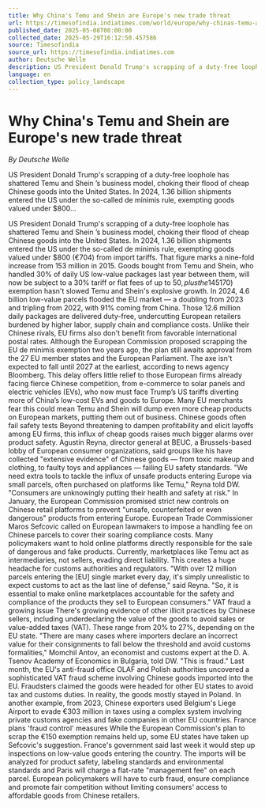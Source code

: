 ```yaml
---
title: Why China's Temu and Shein are Europe's new trade threat
url: https://timesofindia.indiatimes.com/world/europe/why-chinas-temu-and-shein-are-europes-new-trade-threat/articleshow/120991025.cms
published_date: 2025-05-08T00:00:00
collected_date: 2025-05-29T16:12:50.457586
source: Timesofindia
source_url: https://timesofindia.indiatimes.com
author: Deutsche Welle
description: US President Donald Trump's scrapping of a duty-free loophole has shattered Temu and Shein ’s business model, choking their flood of cheap Chinese goods into the United States. In 2024, 1.36 billion shipments entered the US under the so-called de minimis rule, exempting goods valued under $800...
language: en
collection_type: policy_landscape
---
```


# Why China's Temu and Shein are Europe's new trade threat

*By Deutsche Welle*

US President Donald Trump's scrapping of a duty-free loophole has shattered Temu and Shein ’s business model, choking their flood of cheap Chinese goods into the United States. In 2024, 1.36 billion shipments entered the US under the so-called de minimis rule, exempting goods valued under $800...

US President Donald Trump's scrapping of a duty-free loophole has shattered Temu and Shein ’s business model, choking their flood of cheap Chinese goods into the United States. In 2024, 1.36 billion shipments entered the US under the so-called de minimis rule, exempting goods valued under $800 (€704) from import tariffs. That figure marks a nine-fold increase from 153 million in 2015. Goods bought from Temu and Shein, who handled 30% of daily US low-value packages last year between them, will now be subject to a 30% tariff or flat fees of up to $50, plus the 145% tariff on imports from China levied by Trump last month. Poll Should the EU implement stricter customs protocols for low-value parcels? With prices to US consumers more than doubling, these retailers' profit margins are crumbling. So, Temu and Shein will likely double down on Europe, exploiting the European Union 's de minimis loophole to sustain their low-cost model. Europe plans to scrap de minimis loophole Though lower than the US limit, the EU's €150 ($170) exemption hasn't slowed Temu and Shein's explosive growth. In 2024, 4.6 billion low-value parcels flooded the EU market — a doubling from 2023 and tripling from 2022, with 91% coming from China. Those 12.6 million daily packages are delivered duty-free, undercutting European retailers burdened by higher labor, supply chain and compliance costs. Unlike their Chinese rivals, EU firms also don't benefit from favorable international postal rates. Although the European Commission proposed scrapping the EU de minimis exemption two years ago, the plan still awaits approval from the 27 EU member states and the European Parliament. The axe isn't expected to fall until 2027 at the earliest, according to news agency Bloomberg. This delay offers little relief to those European firms already facing fierce Chinese competition, from e-commerce to solar panels and electric vehicles (EVs), who now must face Trump’s US tariffs diverting more of China’s low-cost EVs and goods to Europe. Many EU merchants fear this could mean Temu and Shein will dump even more cheap products on European markets, putting them out of business. Chinese goods often fail safety tests Beyond threatening to dampen profitability and elicit layoffs among EU firms, this influx of cheap goods raises much bigger alarms over product safety. Agustin Reyna, director general at BEUC, a Brussels-based lobby of European consumer organizations, said groups like his have collected "extensive evidence" of Chinese goods — from toxic makeup and clothing, to faulty toys and appliances — failing EU safety standards. "We need extra tools to tackle the influx of unsafe products entering Europe via small parcels, often purchased on platforms like Temu," Reyna told DW. "Consumers are unknowingly putting their health and safety at risk." In January, the European Commission promised strict new controls on Chinese retail platforms to prevent "unsafe, counterfeited or even dangerous" products from entering Europe. European Trade Commissioner Maros Sefcovic called on European lawmakers to impose a handling fee on Chinese parcels to cover their soaring compliance costs. Many policymakers want to hold online platforms directly responsible for the sale of dangerous and fake products. Currently, marketplaces like Temu act as intermediaries, not sellers, evading direct liability. This creates a huge headache for customs authorities and regulators. "With over 12 million parcels entering the [EU] single market every day, it's simply unrealistic to expect customs to act as the last line of defense," said Reyna. "So, it is essential to make online marketplaces accountable for the safety and compliance of the products they sell to European consumers." VAT fraud a growing issue There's growing evidence of other illicit practices by Chinese sellers, including underdeclaring the value of the goods to avoid sales or value-added taxes (VAT). These range from 20% to 27%, depending on the EU state. "There are many cases where importers declare an incorrect value for their consignments to fall below the threshold and avoid customs formalities," Momchil Antov, an economist and customs expert at the D. A. Tsenov Academy of Economics in Bulgaria, told DW. "This is fraud." Last month, the EU's anti-fraud office OLAF and Polish authorities uncovered a sophisticated VAT fraud scheme involving Chinese goods imported into the EU. Fraudsters claimed the goods were headed for other EU states to avoid tax and customs duties. In reality, the goods mostly stayed in Poland. In another example, from 2023, Chinese exporters used Belgium's Liege Airport to evade €303 million in taxes using a complex system involving private customs agencies and fake companies in other EU countries. France plans 'fraud control' measures While the European Commission's plan to scrap the €150 exemption remains held up, some EU states have taken up Sefcovic's suggestion. France's government said last week it would step up inspections on low-value goods entering the country. The imports will be analyzed for product safety, labeling standards and environmental standards and Paris will charge a flat-rate "management fee" on each parcel. European policymakers will have to curb fraud, ensure compliance and promote fair competition without limiting consumers' access to affordable goods from Chinese retailers.